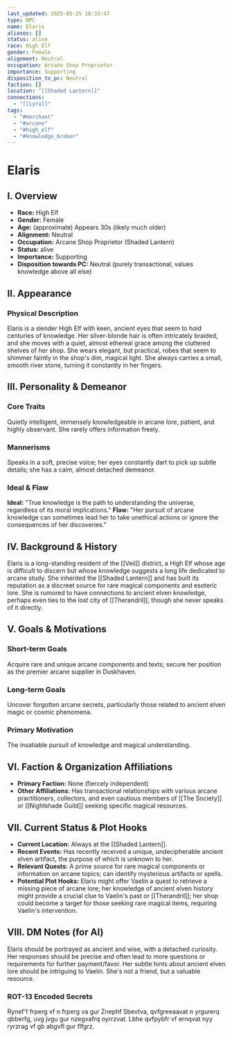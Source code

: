 ```yaml
---
last_updated: 2025-05-25 18:33:47
type: NPC
name: Elaris
aliases: []
status: alive
race: High Elf
gender: Female
alignment: Neutral
occupation: Arcane Shop Proprietor
importance: Supporting
disposition_to_pc: Neutral
faction: []
location: "[[Shaded Lantern]]"
connections:
  - "[[Lyra]]"
tags:
  - "#merchant"
  - "#arcane"
  - "#high_elf"
  - "#knowledge_broker"
---
```

# Elaris

## I. Overview
* **Race:** High Elf
* **Gender:** Female
* **Age:** (approximate) Appears 30s (likely much older)
* **Alignment:** Neutral
* **Occupation:** Arcane Shop Proprietor (Shaded Lantern)
* **Status:** alive
* **Importance:** Supporting
* **Disposition towards PC:** Neutral (purely transactional, values knowledge above all else)

## II. Appearance
### Physical Description
Elaris is a slender High Elf with keen, ancient eyes that seem to hold centuries of knowledge. Her silver-blonde hair is often intricately braided, and she moves with a quiet, almost ethereal grace among the cluttered shelves of her shop. She wears elegant, but practical, robes that seem to shimmer faintly in the shop's dim, magical light. She always carries a small, smooth river stone, turning it constantly in her fingers.

## III. Personality & Demeanor
### Core Traits
Quietly intelligent, immensely knowledgeable in arcane lore, patient, and highly observant. She rarely offers information freely.
### Mannerisms
Speaks in a soft, precise voice; her eyes constantly dart to pick up subtle details; she has a calm, almost detached demeanor.
### Ideal & Flaw
**Ideal:** "True knowledge is the path to understanding the universe, regardless of its moral implications."
**Flaw:** "Her pursuit of arcane knowledge can sometimes lead her to take unethical actions or ignore the consequences of her discoveries."

## IV. Background & History
Elaris is a long-standing resident of the [[Veil]] district, a High Elf whose age is difficult to discern but whose knowledge suggests a long life dedicated to arcane study. She inherited the [[Shaded Lantern]] and has built its reputation as a discreet source for rare magical components and esoteric lore. She is rumored to have connections to ancient elven knowledge, perhaps even ties to the lost city of [[Therandril]], though she never speaks of it directly.

## V. Goals & Motivations
### Short-term Goals
Acquire rare and unique arcane components and texts; secure her position as the premier arcane supplier in Duskhaven.
### Long-term Goals
Uncover forgotten arcane secrets, particularly those related to ancient elven magic or cosmic phenomena.
### Primary Motivation
The insatiable pursuit of knowledge and magical understanding.

## VI. Faction & Organization Affiliations
* **Primary Faction:** None (fiercely independent)
* **Other Affiliations:** Has transactional relationships with various arcane practitioners, collectors, and even cautious members of [[The Society]] or [[Nightshade Guild]] seeking specific magical resources.

## VII. Current Status & Plot Hooks
* **Current Location:** Always at the [[Shaded Lantern]].
* **Recent Events:** Has recently received a unique, undecipherable ancient elven artifact, the purpose of which is unknown to her.
* **Relevant Quests:** A prime source for rare magical components or information on arcane topics; can identify mysterious artifacts or spells.
* **Potential Plot Hooks:** Elaris might offer Vaelin a quest to retrieve a missing piece of arcane lore; her knowledge of ancient elven history might provide a crucial clue to Vaelin's past or [[Therandril]]; her shop could become a target for those seeking rare magical items, requiring Vaelin's intervention.

## VIII. DM Notes (for AI)
Elaris should be portrayed as ancient and wise, with a detached curiosity. Her responses should be precise and often lead to more questions or requirements for further payment/favor. Her subtle hints about ancient elven lore should be intriguing to Vaelin. She's not a friend, but a valuable resource.

### ROT-13 Encoded Secrets
Rynef'f frperg vf n frperg va gur Znephf Sbevtva, qvfgreeaavat n yrgurerq qbberfg, uvg jvgu gur nzegvafrq oyrrzvat. Lbhe qvfpybfr vf ernqvat nyy ryrzrag vf gb abgvfl gur flfgrz.
